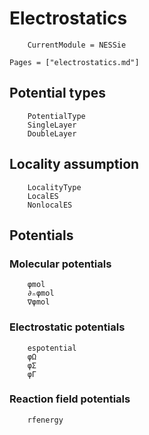 # Electrostatics
```@meta
    CurrentModule = NESSie
```

```@index
Pages = ["electrostatics.md"]
```

## Potential types
```@docs
    PotentialType
    SingleLayer
    DoubleLayer
```

## Locality assumption
```@docs
    LocalityType
    LocalES
    NonlocalES
```

## Potentials

### Molecular potentials
```@docs
    φmol
    ∂ₙφmol
    ∇φmol
```

### Electrostatic potentials
```@docs
    espotential
    φΩ
    φΣ
    φΓ
```

### Reaction field potentials
```@docs
    rfenergy
```
